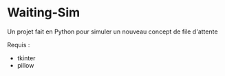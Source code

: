 # Waiting-Sim
Un projet fait en Python pour simuler un nouveau concept de file d'attente

Requis : 
- tkinter
- pillow
